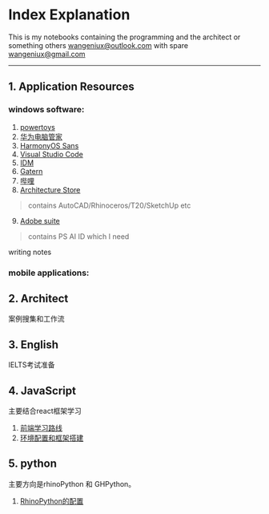 # Index Explanation

This is my notebooks containing the programming and the architect or something others
<wangeniux@outlook.com> with spare <wangeniux@gmail.com>
***

## 1. Application Resources

### windows software:
1. [powertoys](https://docs.microsoft.com/en-us/windows/powertoys/)
2. [华为电脑管家](https://www.xinqingzhushou.top/)
3. [HarmonyOS Sans](https://developer.harmonyos.com/cn/docs/design/des-guides/font-0000001157868583)
4. [Visual Studio Code](https://code.visualstudio.com)
5. [IDM](https://www.crackingcity.com/idm-crack/)  
6. [Gatern](https://gatern.github.io/)
7. [哔哩](https://github.com/Richasy/Bili.Uwp)
8. [Architecture Store](https://pan.baidu.com/disk/main?from=homeFlow#/index?category=all)

> contains AutoCAD/Rhinoceros/T20/SketchUp etc

9. [Adobe suite](https://pan.baidu.com/s/1cv6mg9ycFSinHnPoOzCgrA?pwd=3jek)
> contains PS AI ID which I need

writing notes

### mobile applications:


## 2. Architect
案例搜集和工作流

## 3. English
IELTS考试准备

## 4. JavaScript
主要结合react框架学习
1. [前端学习路线](/JavaScript/FrontEndRoute.md)
2. [环境配置和框架搭建](/JavaScript/EnviConfig.md)


## 5. python
主要方向是rhinoPython 和 GHPython。
1. [RhinoPython的配置](/Python/index.md)